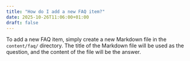 ```yaml
---
title: "How do I add a new FAQ item?"
date: 2025-10-26T11:06:00+01:00
draft: false
---
```

To add a new FAQ item, simply create a new Markdown file in the `content/faq/` directory. The title of the Markdown file will be used as the question, and the content of the file will be the answer.
